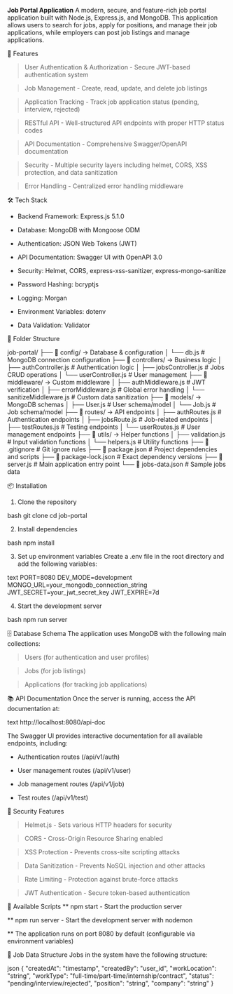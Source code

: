 **Job Portal Application**
A modern, secure, and feature-rich job portal application built with Node.js, Express.js, and MongoDB. This application allows users to search for jobs, apply for positions, and manage their job applications, while employers can post job listings and manage applications.

🚀 Features
> User Authentication & Authorization - Secure JWT-based authentication system

> Job Management - Create, read, update, and delete job listings

> Application Tracking - Track job application status (pending, interview, rejected)

> RESTful API - Well-structured API endpoints with proper HTTP status codes

> API Documentation - Comprehensive Swagger/OpenAPI documentation

> Security - Multiple security layers including helmet, CORS, XSS protection, and data sanitization

> Error Handling - Centralized error handling middleware

🛠️ Tech Stack
- Backend Framework: Express.js 5.1.0

- Database: MongoDB with Mongoose ODM

- Authentication: JSON Web Tokens (JWT)

- API Documentation: Swagger UI with OpenAPI 3.0

- Security: Helmet, CORS, express-xss-sanitizer, express-mongo-sanitize

- Password Hashing: bcryptjs

- Logging: Morgan

- Environment Variables: dotenv

- Data Validation: Validator

📁 Folder Structure

job-portal/
├── 📁 config/                → Database & configuration
│   └── db.js                 # MongoDB connection configuration
├── 📁 controllers/           → Business logic
│   ├── authController.js     # Authentication logic
│   ├── jobsController.js     # Jobs CRUD operations
│   └── userController.js     # User management
├── 📁 middleware/            → Custom middleware
│   ├── authMiddleware.js     # JWT verification
│   ├── errorMiddleware.js    # Global error handling
│   └── sanitizeMiddleware.js # Custom data sanitization
├── 📁 models/                → MongoDB schemas
│   ├── User.js              # User schema/model
│   └── Job.js               # Job schema/model
├── 📁 routes/               → API endpoints
│   ├── authRoutes.js        # Authentication endpoints
│   ├── jobsRoute.js         # Job-related endpoints
│   ├── testRoutes.js        # Testing endpoints
│   └── userRoutes.js        # User management endpoints
├── 📁 utils/               → Helper functions
│   ├── validation.js        # Input validation functions
│   └── helpers.js           # Utility functions
├── 📄 .gitignore           # Git ignore rules
├── 📄 package.json         # Project dependencies and scripts
├── 📄 package-lock.json    # Exact dependency versions
├── 📄 server.js           # Main application entry point
└── 📄 jobs-data.json      # Sample jobs data

📦 Installation
1. Clone the repository

bash
 git clone <repository-url>
 cd job-portal
 
2. Install dependencies

bash
 npm install
 
3. Set up environment variables
Create a .env file in the root directory and add the following variables:

text
 PORT=8080
 DEV_MODE=development
 MONGO_URL=your_mongodb_connection_string
 JWT_SECRET=your_jwt_secret_key
 JWT_EXPIRE=7d
 
4. Start the development server

bash
 npm run server

🗄️ Database Schema
The application uses MongoDB with the following main collections:

> Users (for authentication and user profiles)

> Jobs (for job listings)

> Applications (for tracking job applications)

📚 API Documentation
Once the server is running, access the API documentation at:

text
 http://localhost:8080/api-doc
 
The Swagger UI provides interactive documentation for all available endpoints, including:

- Authentication routes (/api/v1/auth)

- User management routes (/api/v1/user)

- Job management routes (/api/v1/job)

- Test routes (/api/v1/test)

🔐 Security Features
> Helmet.js - Sets various HTTP headers for security

> CORS - Cross-Origin Resource Sharing enabled

> XSS Protection - Prevents cross-site scripting attacks

> Data Sanitization - Prevents NoSQL injection and other attacks

> Rate Limiting - Protection against brute-force attacks

> JWT Authentication - Secure token-based authentication

🚦 Available Scripts
** npm start - Start the production server

** npm run server - Start the development server with nodemon

** The application runs on port 8080 by default (configurable via environment variables)

📝 Job Data Structure
Jobs in the system have the following structure:

json
{
  "createdAt": "timestamp",
  "createdBy": "user_id",
  "workLocation": "string",
  "workType": "full-time/part-time/internship/contract",
  "status": "pending/interview/rejected",
  "position": "string",
  "company": "string"
}
